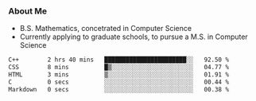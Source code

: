 ### About Me

- B.S. Mathematics, concetrated in Computer Science
- Currently applying to graduate schools, to pursue a M.S. in Computer Science

<!--START_SECTION:waka-->

```txt
C++        2 hrs 40 mins   ███████████████████████░░   92.50 %
CSS        8 mins          █▒░░░░░░░░░░░░░░░░░░░░░░░   04.77 %
HTML       3 mins          ▒░░░░░░░░░░░░░░░░░░░░░░░░   01.91 %
C          0 secs          ░░░░░░░░░░░░░░░░░░░░░░░░░   00.44 %
Markdown   0 secs          ░░░░░░░░░░░░░░░░░░░░░░░░░   00.38 %
```

<!--END_SECTION:waka-->

